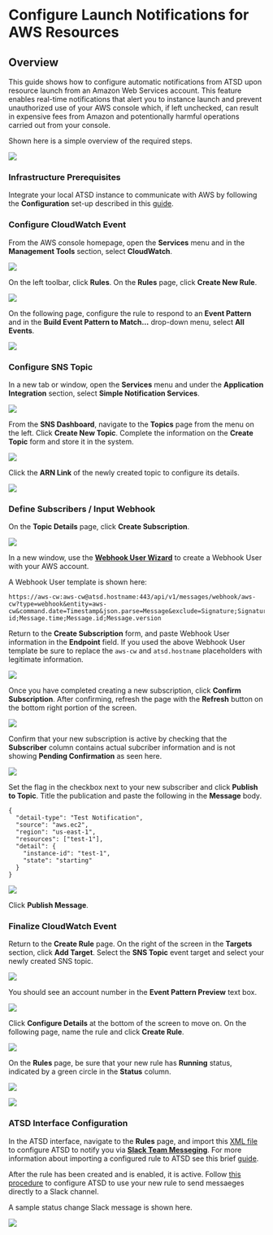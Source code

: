 # Configure Launch Notifications for AWS Resources

## Overview

This guide shows how to configure automatic notifications from ATSD upon resource launch from an Amazon Web Services account. This feature enables real-time notifications that alert you to instance launch and prevent unauthorized use of your AWS console which, if left unchecked, can result in expensive fees from Amazon and potentionally harmful operations carried out from your console.

Shown here is a simple overview of the required steps.

![](images/cw-alerts-flow.png)

### Infrastructure Prerequisites

Integrate your local ATSD instance to communicate with AWS by following the **Configuration** set-up described in this [guide](/../../tree/master/how-to/aws/route53-health-checks/README.md#configuration).

### Configure CloudWatch Event

From the AWS console homepage, open the **Services** menu and in the **Management Tools** section, select **CloudWatch**.

![](images/cw-menu.png)

On the left toolbar, click **Rules**. On the **Rules** page, click **Create New Rule**.

![](images/cw1.png)

On the following page, configure the rule to respond to an **Event Pattern** and in the **Build Event Pattern to Match...** drop-down menu, select **All Events**.

![](images/cw-2.png)

### Configure SNS Topic

In a new tab or window, open the **Services** menu and under the **Application Integration** section, select **Simple Notification Services**.

![](images/app-integration-sns.png)

From the **SNS Dashboard**, navigate to the **Topics** page from the menu on the left. Click **Create New Topic**. Complete the information on the **Create Topic** form and store it in the system.

![](images/sns-1.png)

Click the **ARN Link** of the newly created topic to configure its details.

![](images/sns-2.png)

### Define Subscribers / Input Webhook

On the **Topic Details** page, click **Create Subscription**.

![](images/sns-3.png)

In a new window, use the [**Webhook User Wizard**](https://github.com/axibase/atsd/blob/master/api/data/messages/webhook.md#webhook-user-wizard) to create a Webhook User with your AWS account.

A Webhook User template is shown here:

```
https://aws-cw:aws-cw@atsd.hostname:443/api/v1/messages/webhook/aws-cw?type=webhook&entity=aws-cw&command.date=Timestamp&json.parse=Message&exclude=Signature;SignatureVersion;SigningCertURL;SignatureVersion;UnsubscribeURL;MessageId;Message.detail.instance-id;Message.time;Message.id;Message.version
```

Return to the **Create Subscription** form, and paste Webhook User information in the **Endpoint** field. If you used the above Webhook User template be sure to replace the `aws-cw` and `atsd.hostname` placeholders with legitimate information.

![](images/sns-4.png)

Once you have completed creating a new subscription, click **Confirm Subscription**. After confirming, refresh the page with the **Refresh** button on the bottom right portion of the screen. 

![](images/sns-5.png)

Confirm that your new subscription is active by checking that the **Subscriber** column contains actual subcriber information and is not showing **Pending Confirmation** as seen here.

![](images/sns-6.png)

Set the flag in the checkbox next to your new subscriber and click **Publish to Topic**. Title the publication and paste the following in the **Message** body.

```
{
  "detail-type": "Test Notification",
  "source": "aws.ec2",
  "region": "us-east-1",
  "resources": ["test-1"],
  "detail": {
    "instance-id": "test-1",
    "state": "starting"
  }
}
```

![](images/cw-6.png)

Click **Publish Message**.

### Finalize CloudWatch Event

Return to the **Create Rule** page. On the right of the screen in the **Targets** section, click **Add Target**. Select the **SNS Topic** event target and select your newly created SNS topic.

![](images/cw-3.png)

You should see an account number in the **Event Pattern Preview** text box.

![](images/cw-4.png)

Click **Configure Details** at the bottom of the screen to move on. On the following page, name the rule and click **Create Rule**.

![](images/cw-5.png)

On the **Rules** page, be sure that your new rule has **Running** status, indicated by a green circle in the **Status** column.

![](images/cw-7.png)

![](images/cw-8.png)

### ATSD Interface Configuration

In the ATSD interface, navigate to the **Rules** page, and import this [XML file](resources/rule_aws-cloudwatch-events.xml) to configure ATSD to notify you via [**Slack Team Messeging**](https://slack.com/). For more information about importing a configured rule to ATSD see this brief [guide](/../../blob/master/how-to/shared/import-rule.md).

After the rule has been created and is enabled, it is active. Follow [this procedure](https://github.com/axibase/atsd/blob/master/rule-engine/notifications/slack.md) to configure ATSD to use your new rule to send messaeges directly to a Slack channel.

A sample status change Slack message is shown here. 

![](images/slack-notification.png)
